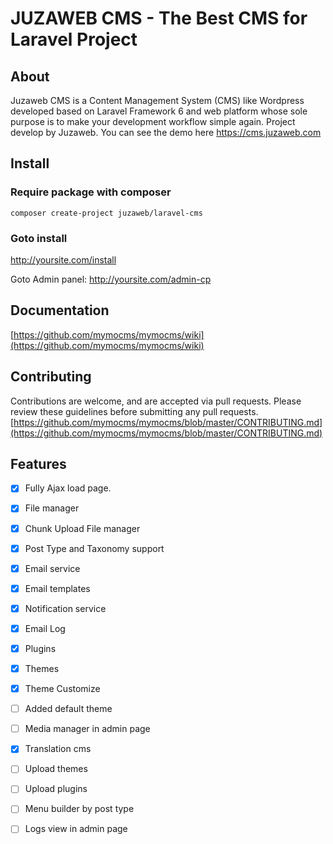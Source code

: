 JUZAWEB CMS - The Best CMS for Laravel Project
==============================================

## About
Juzaweb CMS is a Content Management System (CMS) like Wordpress developed based on Laravel Framework 6 and web platform whose sole purpose is to make your development workflow simple again. Project develop by Juzaweb.
You can see the demo here https://cms.juzaweb.com

## Install
### Require package with composer
```
composer create-project juzaweb/laravel-cms
```
### Goto install
http://yoursite.com/install

Goto Admin panel: http://yoursite.com/admin-cp

## Documentation
[https://github.com/mymocms/mymocms/wiki](https://github.com/mymocms/mymocms/wiki)

## Contributing
Contributions are welcome, and are accepted via pull requests. Please review these guidelines before submitting any pull requests.
[https://github.com/mymocms/mymocms/blob/master/CONTRIBUTING.md](https://github.com/mymocms/mymocms/blob/master/CONTRIBUTING.md)

## Features
- [x] Fully Ajax load page.
- [x] File manager
- [x] Chunk Upload File manager
- [x] Post Type and Taxonomy support
- [x] Email service
- [x] Email templates
- [x] Notification service
- [x] Email Log
- [x] Plugins
- [x] Themes
- [x] Theme Customize
- [ ] Added default theme
- [ ] Media manager in admin page
- [x] Translation cms
- [ ] Upload themes
- [ ] Upload plugins
- [ ] Menu builder by post type
- [ ] Logs view in admin page

